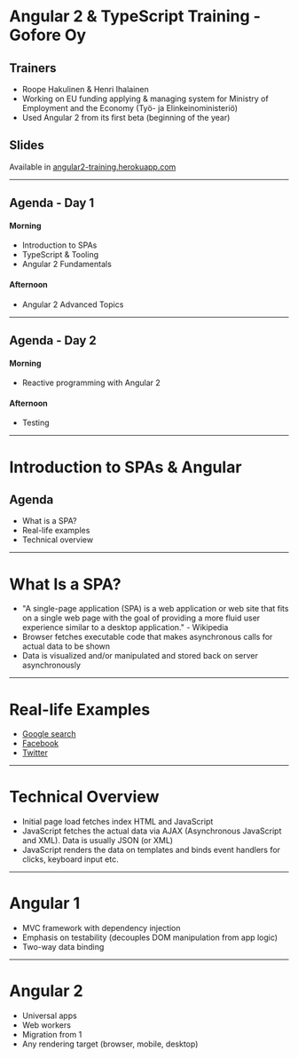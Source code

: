 # Angular 2 & TypeScript Training - Gofore Oy

## Trainers
- Roope Hakulinen & Henri Ihalainen
- Working on EU funding applying & managing system for Ministry of Employment and the Economy (Työ- ja Elinkeinoministeriö)
- Used Angular 2 from its first beta (beginning of the year)

## Slides

Available in [angular2-training.herokuapp.com](http://angular2-training.herokuapp.com/)

---

## Agenda - Day 1
#### Morning
- Introduction to SPAs
- TypeScript & Tooling
- Angular 2 Fundamentals

#### Afternoon
- Angular 2 Advanced Topics

---

## Agenda - Day 2
#### Morning
- Reactive programming with Angular 2

#### Afternoon
- Testing

---

# Introduction to SPAs & Angular

## Agenda

- What is a SPA?
- Real-life examples
- Technical overview

---

# What Is a SPA?

- "A single-page application (SPA) is a web application or web site that fits on a single web page with the goal of providing a more fluid user experience similar to a desktop application." - Wikipedia
- Browser fetches executable code that makes asynchronous calls for actual data to be shown
- Data is visualized and/or manipulated and stored back on server asynchronously

---

# Real-life Examples
- [Google search](http://www.google.com)
- [Facebook](http://facebook.com)
- [Twitter](http://twitter.com)

---

# Technical Overview

- Initial page load fetches index HTML and JavaScript
- JavaScript fetches the actual data via AJAX (Asynchronous JavaScript and XML). Data is usually JSON (or XML)
- JavaScript renders the data on templates and binds event handlers for clicks, keyboard input etc.


---

# Angular 1

- MVC framework with dependency injection
- Emphasis on testability (decouples DOM manipulation from app logic)
- Two-way data binding

---

# Angular 2

- Universal apps
- Web workers
- Migration from 1
- Any rendering target (browser, mobile, desktop)
